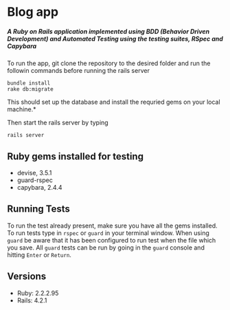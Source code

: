 # Blog app
##### A Ruby on Rails application implemented using BDD (Behavior Driven Development) and Automated Testing using the testing suites, RSpec and Capybara

To run the app, git clone the repository to the desired folder and run the followin commands before running the rails server

```
bundle install
rake db:migrate
```

This should set up the database and install the requried gems on your local machine.*

Then start the rails server by typing
```
rails server
```
## Ruby gems installed for testing
* devise, 3.5.1
* guard-rspec
* capybara, 2.4.4

## Running Tests

To run the test already present, make sure you have all the gems installed. To run tests type in ```rspec``` or ```guard``` in your terminal window. When using ```guard``` be aware that it has been configured to run test when the file which you save. All ```guard``` tests can be run by going in the ```guard``` console and hitting ```Enter``` or ```Return```.

## Versions
* Ruby: 2.2.2.95
* Rails: 4.2.1
